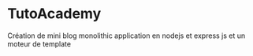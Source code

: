 # TutoAcademy
Création de mini blog monolithic application en nodejs et express js et un moteur de template
